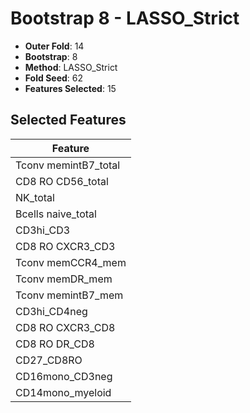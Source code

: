 # Bootstrap 8 - LASSO_Strict

- **Outer Fold**: 14
- **Bootstrap**: 8
- **Method**: LASSO_Strict
- **Fold Seed**: 62
- **Features Selected**: 15

## Selected Features

| Feature |
|---------|
| Tconv memintB7_total |
| CD8 RO CD56_total |
| NK_total |
| Bcells naive_total |
| CD3hi_CD3 |
| CD8 RO CXCR3_CD3 |
| Tconv memCCR4_mem |
| Tconv memDR_mem |
| Tconv memintB7_mem |
| CD3hi_CD4neg |
| CD8 RO CXCR3_CD8 |
| CD8 RO DR_CD8 |
| CD27_CD8RO |
| CD16mono_CD3neg |
| CD14mono_myeloid |
